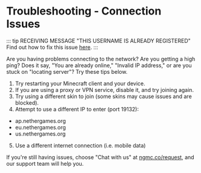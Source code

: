 # Troubleshooting - Connection Issues

::: tip RECEIVING MESSAGE "THIS USERNAME IS ALREADY REGISTERED"
Find out how to fix this issue [here](https://support.nethergames.org/troubleshooting-this-username-is-already-registered.html).
:::

Are you having problems connecting to the network? Are you getting a high ping? Does it say, "You are already online," "Invalid IP address," or are you stuck on "locating server"? Try these tips below.

1. Try restarting your Minecraft client and your device.
2. If you are using a proxy or VPN service, disable it, and try joining again.
3. Try using a different skin to join (some skins may cause issues and are blocked).
4. Attempt to use a different IP to enter (port 19132):
- ap.nethergames.org
- eu.nethergames.org
- us.nethergames.org
5. Use a different internet connection (i.e. mobile data)

If you're still having issues, choose "Chat with us" at [ngmc.co/request](https://ngmc.co/request), and our support team will help you.
